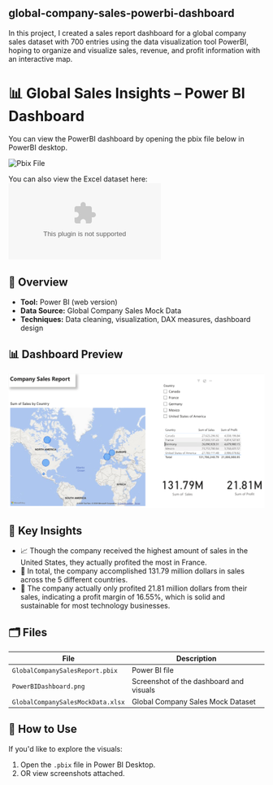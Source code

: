 ## global-company-sales-powerbi-dashboard
In this project, I created a sales report dashboard for a global company sales dataset with 700 entries using the data visualization tool PowerBI, hoping to organize and visualize sales, revenue, and profit information with an interactive map.
# 📊 Global Sales Insights – Power BI Dashboard
 You can view the PowerBI dashboard by opening the pbix file below in PowerBI desktop.
 
 ![Pbix File](GlobalCompanySalesReport.pbix)

 You can also view the Excel dataset here:
 ![Dataset](GlobalCompanySalesMockData.xlsx)
 
## 📌 Overview

- **Tool:** Power BI (web version)
- **Data Source:** Global Company Sales Mock Data
- **Techniques:** Data cleaning, visualization, DAX measures, dashboard design

## 📊 Dashboard Preview

![Dashboard](PowerBIDashboard.png)

## 🧠 Key Insights

- 📈 Though the company received the highest amount of sales in the United States, they actually profited the most in France.
- 💬 In total, the company accomplished 131.79 million dollars in sales across the 5 different countries.
- 🧵 The company actually only profited 21.81 million dollars from their sales, indicating a profit margin of 16.55%, which is solid and sustainable for most technology businesses.

## 🗂 Files

| File | Description |
|------|-------------|
| `GlobalCompanySalesReport.pbix` | Power BI file |
| `PowerBIDashboard.png` | Screenshot of the dashboard and visuals |
| `GlobalCompanySalesMockData.xlsx` | Global Company Sales Mock Dataset |

## 🚀 How to Use

If you'd like to explore the visuals:
1. Open the `.pbix` file in Power BI Desktop.
2. OR view screenshots attached.
